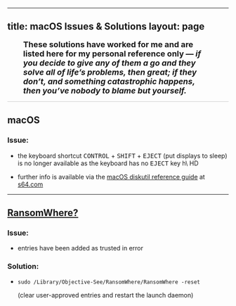 
---
title: macOS Issues & Solutions
layout: page
---


<font size="4">
<span style="display:block; margin-left:2em; margin-right:2em">
<b>These solutions have worked for me and are listed here for my personal reference only&nbsp;—<i> if you decide to give any of them a go and they solve all of life’s problems, then great; if they don’t, and something catastrophic happens, then you’ve nobody to blame but yourself.</i></b>
</span>
</font>


<hr style="background-color: #ccc">


## macOS ##


### Issue: ###


- the keyboard shortcut <kbd>CONTROL</kbd> + <kbd>SHIFT</kbd> + <kbd>EJECT</kbd> (put displays to sleep) is no longer available as the keyboard has no <kbd>EJECT</kbd> key
h\ HD</code></li>
</ul>

<ul>
<li>further info is available via the <a href="https://ss64.com/osx/diskutil.html">macOS diskutil reference guide</a> at <a href="s64.com">s64.com</a>
</li>
</ul>

---

## [RansomWhere?](https://objective-see.org/products/ransomwhere.html) ##

### Issue: ###

- entries have been added as trusted in error

### Solution: ###

- `sudo /Library/Objective-See/RansomWhere/RansomWhere -reset`

   (clear user-approved entries and restart the launch daemon)
   

   
   
